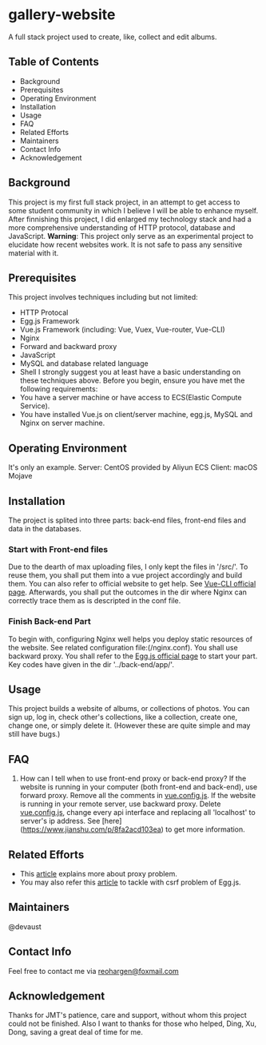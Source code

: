 # gallery-website
A full stack project used to create, like, collect and edit albums.

## Table of Contents
- Background
- Prerequisites
- Operating Environment
- Installation
- Usage
- FAQ
- Related Efforts
- Maintainers
- Contact Info
- Acknowledgement

## Background
This project is my first full stack project, in an attempt to get access to some student community in which I believe I will be able to enhance myself. After finnishing this project, I did enlarged my technology stack and had a more comprehensive understanding of HTTP protocol, database and JavaScript. 
**Warning**: This project only serve as an experimental project to elucidate how recent websites work. It is not safe to pass any sensitive material with it.

## Prerequisites
This project involves techniques including but not limited:
- HTTP Protocal
- Egg.js Framework
- Vue.js Framework (including: Vue, Vuex, Vue-router, Vue-CLI)
- Nginx
- Forward and backward proxy
- JavaScript
- MySQL and database related language
- Shell
I strongly suggest you at least have a basic understanding on these techniques above.
Before you begin, ensure you have met the following requirements:
- You have a server machine or have access to ECS(Elastic Compute Service).
- You have installed Vue.js on client/server machine, egg.js, MySQL and Nginx on server machine.

## Operating Environment
It's only an example.
Server: CentOS provided by Aliyun ECS
Client: macOS Mojave

## Installation
The project is splited into three parts: back-end files, front-end files and data in the databases.

### Start with Front-end files
Due to the dearth of max uploading files, I only kept the files in '/src/'. To reuse them, you shall put them into a vue project accordingly and build them. You can also refer to official website to get help. See [Vue-CLI official page](https://cli.vuejs.org/zh/guide/prototyping.html). Afterwards, you shall put the outcomes in the dir where Nginx can correctly trace them as is descripted in the conf file.

### Finish Back-end Part
To begin with, configuring Nginx well helps you deploy static resources of the website. See related configuration file:(/nginx.conf). You shall use backward proxy.
You shall refer to the [Egg.js official page](https://eggjs.org/zh-cn/intro/quickstart.html) to start your part. Key codes have given in the dir '../back-end/app/'.

## Usage
This project builds a website of albums, or collections of photos. You can sign up, log in, check other's collections, like a collection, create one, change one, or simply delete it. (However these are quite simple and may still have bugs.)

## FAQ
1. How can I tell when to use front-end proxy or back-end proxy?
  If the website is running in your computer (both front-end and back-end), use forward proxy. Remove all the comments in [vue.config.js](/front-end/vue.config.js). If the website is running in your remote server, use backward proxy. Delete [vue.config.js](/front-end/vue.config.js), change every api interface and replacing all 'localhost' to server's ip address. See [here] (https://www.jianshu.com/p/8fa2acd103ea) to get more information.
  
 ## Related Efforts
 * This [article](https://blog.csdn.net/zt15732625878/article/details/78941268)  explains more about proxy problem.
 * You may also refer this [article](https://blog.csdn.net/zt15732625878/article/details/78941268) to tackle with csrf problem of Egg.js.
 
 ## Maintainers
 @devaust
 
 ## Contact Info
 Feel free to contact me via reohargen@foxmail.com
 
 ## Acknowledgement
 Thanks for JMT's patience, care and support, without whom this project could not be finished.
 Also I want to thanks for those who helped, Ding, Xu, Dong, saving a great deal of time for me.
